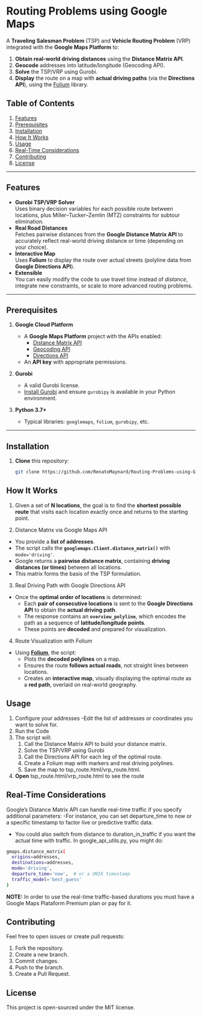 # Routing Problems using Google Maps

A **Traveling Salesman Problem** (TSP) and **Vehicle Routing Problem** (VRP) integrated with the **Google Maps Platform** to:

1. **Obtain real-world driving distances** using the **Distance Matrix API**.
2. **Geocode** addresses into latitude/longitude (Geocoding API).
3. **Solve** the TSP/VRP using Gurobi.
4. **Display** the route on a map with **actual driving paths** (via the **Directions API**), using the [Folium](https://github.com/python-visualization/folium) library.

## Table of Contents

1. [Features](#features)
2. [Prerequisites](#prerequisites)
3. [Installation](#installation)
4. [How It Works](#how-it-works)
5. [Usage](#usage)
6. [Real-Time Considerations](#real-time-considerations)
7. [Contributing](#contributing)
8. [License](#license)

---

## Features

- **Gurobi TSP/VRP Solver**  
  Uses binary decision variables for each possible route between locations, plus Miller–Tucker–Zemlin (MTZ) constraints for subtour elimination.
- **Real Road Distances**  
  Fetches pairwise distances from the **Google Distance Matrix API** to accurately reflect real-world driving distance or time (depending on your choice).
- **Interactive Map**  
  Uses **Folium** to display the route over actual streets (polyline data from **Google Directions API**).  
- **Extensible**  
  You can easily modify the code to use travel *time* instead of *distance*, integrate new constraints, or scale to more advanced routing problems.

---

## Prerequisites

1. **Google Cloud Platform**  
   - A **Google Maps Platform** project with the APIs enabled:
     - [Distance Matrix API](https://developers.google.com/maps/documentation/distance-matrix)
     - [Geocoding API](https://developers.google.com/maps/documentation/geocoding)
     - [Directions API](https://developers.google.com/maps/documentation/directions)
   - An **API key** with appropriate permissions.
   
2. **Gurobi**  
   - A valid Gurobi license.  
   - [Install Gurobi](https://www.gurobi.com/documentation/) and ensure `gurobipy` is available in your Python environment.
   
3. **Python 3.7+**  
   - Typical libraries: `googlemaps`, `folium`, `gurobipy`, etc.

---

## Installation

1. **Clone** this repository:

   ```bash
   git clone https://github.com/RenatoMaynard/Routing-Problems-using-Google-Maps.git  

## How It Works

1. Given a set of **N locations**, the goal is to find the **shortest possible route** that visits each location exactly once and returns to the starting point. 

2. Distance Matrix via Google Maps API
  - You provide a **list of addresses**.
  - The script calls the **`googlemaps.Client.distance_matrix()`** with `mode='driving'`.
  - Google returns a **pairwise distance matrix**, containing **driving distances (or times)** between all locations.
  - This matrix forms the basis of the TSP formulation.
3. Real Driving Path with Google Directions API
  - Once the **optimal order of locations** is determined:
    - Each **pair of consecutive locations** is sent to the **Google Directions API** to obtain the **actual driving path**.
    - The response contains an **`overview_polyline`**, which encodes the path as a sequence of **latitude/longitude points**.
    - These points are **decoded** and prepared for visualization.

4. Route Visualization with Folium
- Using [**Folium**](https://github.com/python-visualization/folium), the script:
    - Plots the **decoded polylines** on a map.
    - Ensures the route **follows actual roads**, not straight lines between locations.
    - Creates an **interactive map**, visually displaying the optimal route as a **red path**, overlaid on real-world geography.
 
## Usage

1. Configure your addresses
   -Edit the list of addresses or coordinates you want to solve for.
2. Run the Code
3. The script will:
   1. Call the Distance Matrix API to build your distance matrix.
   2. Solve the TSP/VRP using Gurobi
   3. Call the Directions API for each leg of the optimal route.
   4. Create a Folium map with markers and real driving polylines.
   5. Save the map to tsp_route.html/vrp_route.html.
4. **Open** tsp_route.html/vrp_route.html to see the route

## Real-Time Considerations
Google’s Distance Matrix API can handle real-time traffic if you specify additional parameters:
  -For instance, you can set departure_time to now or a specific timestamp to factor live or 
 predictive traffic data.
  - You could also switch from distance to duration_in_traffic if you want the actual time with 
  traffic.
In google_api_utils.py, you might do:
```bash
gmaps.distance_matrix(
  origins=addresses,
  destinations=addresses,
  mode='driving',
  departure_time='now',  # or a UNIX timestamp
  traffic_model='best_guess'
)
```
**NOTE:** In order to use the real-time traffic-based durations you must have a Google Maps Plataform Premium plan or pay for it. 

## Contributing
Feel free to open issues or create pull requests:
  1. Fork the repository.
  2. Create a new branch.
  3. Commit changes.
  4. Push to the branch.
  5. Create a Pull Request.

## License
This project is open-sourced under the MIT license.
